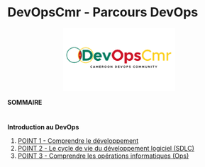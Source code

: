 # DevOpsCmr - Parcours DevOps

<p align="center">
 <img src="logo.png?raw=true" alt="DevOpsCmr Logo" width="50%" height="50%" />
</p>

**SOMMAIRE**
#
**Introduction au DevOps**

1. [POINT 1 - Comprendre le développement](assets/pages/partie1/point1.md)
2. [POINT 2 - Le cycle de vie du développement logiciel (SDLC)](assets/pages/partie1/point2.md)
3. [POINT 3 - Comprendre les opérations informatiques (Ops)](assets/pages/partie1/point3.md)